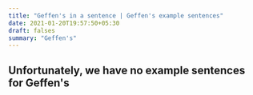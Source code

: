 ```yaml
---
title: "Geffen's in a sentence | Geffen's example sentences"
date: 2021-01-20T19:57:50+05:30
draft: falses
summary: "Geffen's"
---
```

## Unfortunately, we have no example sentences for Geffen's                 
